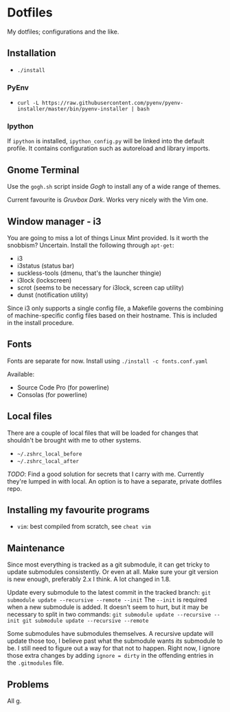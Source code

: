 # Dotfiles

My dotfiles; configurations and the like.

## Installation

- `./install`

### PyEnv

- `curl -L https://raw.githubusercontent.com/pyenv/pyenv-installer/master/bin/pyenv-installer | bash`

### Ipython

If `ipython` is installed,
`ipython_config.py` will be linked into the default profile.
It contains configuration such as autoreload
and library imports.

## Gnome Terminal

Use the `gogh.sh` script inside _Gogh_ to install any of a wide range of themes.

Current favourite is _Gruvbox Dark_. Works very nicely with the Vim one.

## Window manager - i3

You are going to miss a lot of things Linux Mint provided.
Is it worth the snobbism? Uncertain.
Install the following through `apt-get`:
- i3
- i3status (status bar)
- suckless-tools (dmenu, that's the launcher thingie)
- i3lock (lockscreen)
- scrot (seems to be necessary for i3lock, screen cap utility)
- dunst (notification utility)

Since i3 only supports a single config file,
a Makefile governs the combining of machine-specific
config files based on their hostname.
This is included in the install procedure.

## Fonts

Fonts are separate for now.
Install using `./install -c fonts.conf.yaml`

Available:
- Source Code Pro (for powerline)
- Consolas (for powerline)

## Local files

There are a couple of local files that will be loaded for changes that shouldn't be brought with me to other systems.

- `~/.zshrc_local_before`
- `~/.zshrc_local_after`

_TODO_: Find a good solution for secrets that I carry with me. Currently they're lumped in with local. An option is to have a separate, private dotfiles repo.

## Installing my favourite programs
- `vim`: best compiled from scratch, see `cheat vim`

## Maintenance

Since most everything is tracked as a git submodule,
it can get tricky to update submodules consistently.
Or even at all.
Make sure your git version is new enough,
preferably 2.x I think.
A lot changed in 1.8.

Update every submodule to the latest commit in the tracked branch:
``git submodule update --recursive --remote --init``
The `--init` is required when a new submodule is added.
It doesn't seem to hurt,
but it may be necessary to split in two commands:
``git submodule update --recursive --init
git submodule update --recursive --remote``

Some submodules have submodules themselves.
A recursive update will update those too,
I believe past what the submodule wants _its_ submodule to be.
I still need to figure out a way for that not to happen.
Right now, I ignore those extra changes
by adding `ignore = dirty` in the offending
entries in the `.gitmodules` file.

## Problems

All g.
